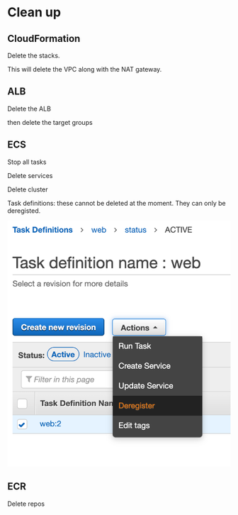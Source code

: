 # Clean up

## CloudFormation&#x20;

Delete the stacks.

This will delete the VPC along with the NAT gateway.



## ALB

Delete the ALB

then delete the target groups

## ECS

Stop all tasks

Delete services

Delete cluster

Task definitions: these cannot be deleted at the moment. They can only be deregisted.&#x20;

![Deregister task definition. ](<../../../../.gitbook/assets/image (147).png>)

## ECR

Delete repos

